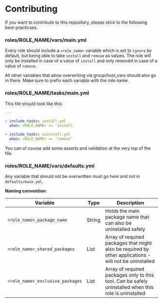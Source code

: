 # Contributing

If you want to contribute to this repository, please stick to the following best-practicses.


### roles/ROLE_NAME/vars/main.yml

Every role should include a `<role_name>` variable which is set to `ignore` by default, but being able to take `install` and `remove` as values. The role will only be installed in case of a value of `install` and only removed in case of a value of `remove`.

All other variables that allow overwriting via group/host_vars should also go in there. Make sure to prefix each variable with the role name.

### roles/ROLE_NAME/tasks/main.yml

This file should look like this:
```yml
---

- include_tasks: install.yml
  when: <ROLE_NAME> == 'install'

- include_tasks: uninstall.yml
  when: <ROLE_NAME> == 'remove'
```

You can of course add some asserts and validation at the very top of the file.

### roles/ROLE_NAME/vars/defaults.yml

Any variable that should not be overwritten must go here and not in `defaults/main.yml`.


**Naming convention:**

| Variable                   | Type   | Description |
|----------------------------|--------|-------------|
| `<role_name>_package_name` | String | Holds the main package name that can also be uninstalled safely |
| `<role_name>_shared_packages` | List | Array of required packages that might also be required by other applications - will not be uninstalled |
| `<role_name>_exclusive_packages` | List | Array of required packages only to this tool. Can be safely uninstalled when this role is uninstalled |
